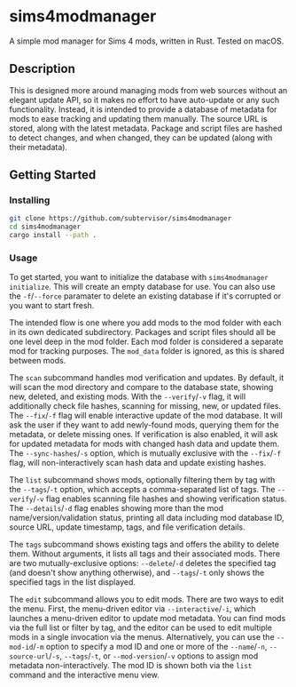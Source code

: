 # sims4modmanager

A simple mod manager for Sims 4 mods, written in Rust. Tested on macOS.

## Description

This is designed more around managing mods from web sources without an elegant update API, so it makes no effort to have auto-update or any such functionality. Instead, it is intended to provide a database of metadata for mods to ease tracking and updating them manually. The source URL is stored, along with the latest metadata. Package and script files are hashed to detect changes, and when changed, they can be updated (along with their metadata).

## Getting Started

### Installing

```bash
git clone https://github.com/subtervisor/sims4modmanager
cd sims4modmanager
cargo install --path .
```

### Usage

To get started, you want to initialize the database with `sims4modmanager initialize`. This will create an empty database for use. You can also use the `-f`/`--force` paramater to delete an existing database if it's corrupted or you want to start fresh.

The intended flow is one where you add mods to the mod folder with each in its own dedicated subdirectory. Packages and script files should all be one level deep in the mod folder. Each mod folder is considered a separate mod for tracking purposes. The `mod_data` folder is ignored, as this is shared between mods.

The `scan` subcommand handles mod verification and updates. By default, it will scan the mod directory and compare to the database state, showing new, deleted, and existing mods. With the `--verify`/`-v` flag, it will additionally check file hashes, scanning for missing, new, or updated files. The `--fix`/`-f` flag will enable interactive update of the mod database. It will ask the user if they want to add newly-found mods, querying them for the metadata, or delete missing ones. If verification is also enabled, it will ask for updated metadata for mods with changed hash data and update them. The `--sync-hashes`/`-s` option, which is mutually exclusive with the `--fix`/`-f` flag, will non-interactively scan hash data and update existing hashes.

The `list` subcommand shows mods, optionally filtering them by tag with the `--tags`/`-t` option, which accepts a comma-separated list of tags. The `--verify`/`-v` flag enables scanning file hashes and showing verification status. The `--details`/`-d` flag enables showing more than the mod name/version/validation status, printing all data including mod database ID, source URL, update timestamp, tags, and file verification details.

The `tags` subcommand shows existing tags and offers the ability to delete them. Without arguments, it lists all tags and their associated mods. There are two mutually-exclusive options: `--delete`/`-d` deletes the specified tag (and doesn't show anything otherwise), and `--tags`/`-t` only shows the specified tags in the list displayed.

The `edit` subcommand allows you to edit mods. There are two ways to edit the menu. First, the menu-driven editor via `--interactive`/`-i`, which launches a menu-driven editor to update mod metadata. You can find mods via the full list or filter by tag, and the editor can be used to edit multiple mods in a single invocation via the menus. Alternatively, you can use the `--mod-id`/`-m` option to specify a mod ID and one or more of the `--name`/`-n`, `--source-url`/`-s`, `--tags`/`-t`, or `--mod-version`/`-v` options to assign mod metadata non-interactively. The mod ID is shown both via the `list` command and the interactive menu view.